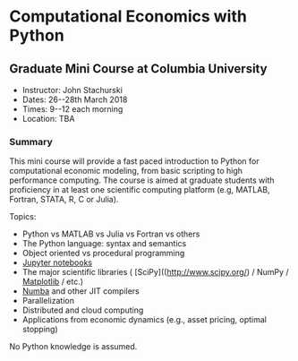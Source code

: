 # Computational Economics with Python

## Graduate Mini Course at Columbia University


* Instructor: John Stachurski
* Dates: 26--28th March 2018
* Times: 9--12 each morning
* Location: TBA


### Summary

This mini course will provide a fast paced introduction to Python for
computational economic modeling, from basic scripting to high performance
computing.  The course is aimed at graduate students with proficiency in at
least one scientific computing platform (e.g, MATLAB, Fortran, STATA, R, C or
Julia).

Topics:

* Python vs MATLAB vs Julia vs Fortran vs others
* The Python language: syntax and semantics
* Object oriented vs procedural programming
* [Jupyter notebooks](http://jupyter.org/)
* The major scientific libraries ( [SciPy]((http://www.scipy.org/) / NumPy / [Matplotlib](http://matplotlib.org/) / etc.)
* [Numba](http://numba.pydata.org/) and other JIT compilers
* Parallelization
* Distributed and cloud computing
* Applications from economic dynamics (e.g., asset pricing, optimal stopping)


No Python knowledge is assumed.  


